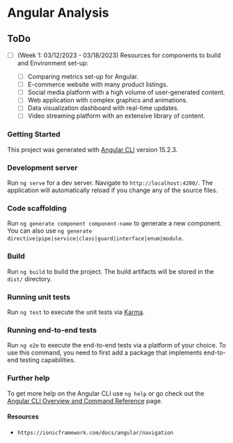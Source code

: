 # Angular Analysis

## ToDo

- [ ] (Week 1: 03/12/2023 - 03/18/2023) Resources for components to build and Environment set-up:

  - [ ] Comparing metrics set-up for Angular.
  - [ ] E-commerce website with many product listings.
  - [ ] Social media platform with a high volume of user-generated content.
  - [ ] Web application with complex graphics and animations.
  - [ ] Data visualization dashboard with real-time updates.
  - [ ] Video streaming platform with an extensive library of content.

### Getting Started

This project was generated with [Angular CLI](https://github.com/angular/angular-cli) version 15.2.3.

### Development server

Run `ng serve` for a dev server. Navigate to `http://localhost:4200/`. The application will automatically reload if you change any of the source files.

### Code scaffolding

Run `ng generate component component-name` to generate a new component. You can also use `ng generate directive|pipe|service|class|guard|interface|enum|module`.

### Build

Run `ng build` to build the project. The build artifacts will be stored in the `dist/` directory.

### Running unit tests

Run `ng test` to execute the unit tests via [Karma](https://karma-runner.github.io).

### Running end-to-end tests

Run `ng e2e` to execute the end-to-end tests via a platform of your choice. To use this command, you need to first add a package that implements end-to-end testing capabilities.

### Further help

To get more help on the Angular CLI use `ng help` or go check out the [Angular CLI Overview and Command Reference](https://angular.io/cli) page.

#### Resources

- `https://ionicframework.com/docs/angular/navigation`
